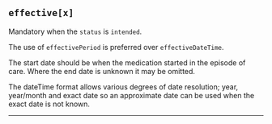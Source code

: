 ## `effective[x]`

Mandatory when the `status` is `intended`.

The use of `effectivePeriod` is preferred over `effectiveDateTime`.

The start date should be when the medication started in the episode of care. Where the end date is unknown it may be omitted.

The dateTime format allows various degrees of date resolution; year, year/month and exact date so an approximate date can be used when the exact date is not known.

---
